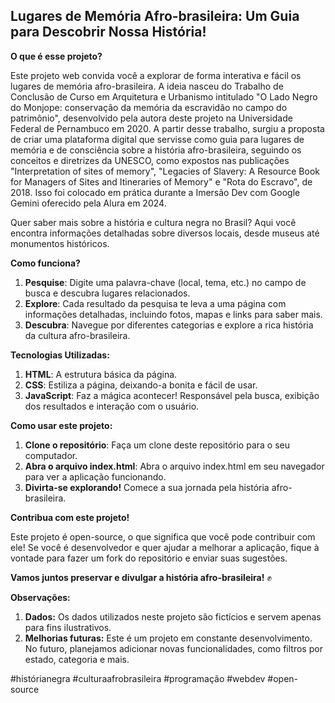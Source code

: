 ## Lugares de Memória Afro-brasileira: Um Guia para Descobrir Nossa História! ️
**O que é esse projeto?**

Este projeto web convida você a explorar de forma interativa e fácil os lugares de memória afro-brasileira. A ideia nasceu do Trabalho de Conclusão de Curso em Arquitetura e Urbanismo intitulado "O Lado Negro do Monjope: conservação da memória da escravidão no campo do patrimônio", desenvolvido pela autora deste projeto na Universidade Federal de Pernambuco em 2020. A partir desse trabalho, surgiu a proposta de criar uma plataforma digital que servisse como guia para lugares de memória e de consciência sobre a história afro-brasileira, seguindo os conceitos e diretrizes da UNESCO, como expostos nas publicações "Interpretation of sites of memory", "Legacies of Slavery: A Resource Book for Managers of Sites and Itineraries of Memory" e "Rota do Escravo", de 2018. Isso foi colocado em prática durante a Imersão Dev com Google Gemini oferecido pela Alura em 2024.

Quer saber mais sobre a história e cultura negra no Brasil? Aqui você encontra informações detalhadas sobre diversos locais, desde museus até monumentos históricos.

**Como funciona?**

1. **Pesquise**: Digite uma palavra-chave (local, tema, etc.) no campo de busca e descubra lugares relacionados.
2. **Explore**: Cada resultado da pesquisa te leva a uma página com informações detalhadas, incluindo fotos, mapas e links para saber mais.
3. **Descubra**: Navegue por diferentes categorias e explore a rica história da cultura afro-brasileira.

**Tecnologias Utilizadas:**

1. **HTML**: A estrutura básica da página.
2. **CSS**: Estiliza a página, deixando-a bonita e fácil de usar.
3. **JavaScript**: Faz a mágica acontecer! Responsável pela busca, exibição dos resultados e interação com o usuário.

**Como usar este projeto:**

1. **Clone o repositório**: Faça um clone deste repositório para o seu computador.
2. **Abra o arquivo index.html**: Abra o arquivo index.html em seu navegador para ver a aplicação funcionando.
3. **Divirta-se explorando!** Comece a sua jornada pela história afro-brasileira.

**Contribua com este projeto!**

Este projeto é open-source, o que significa que você pode contribuir com ele! Se você é desenvolvedor e quer ajudar a melhorar a aplicação, fique à vontade para fazer um fork do repositório e enviar suas sugestões.

**Vamos juntos preservar e divulgar a história afro-brasileira!** ✊

**Observações:**

1. **Dados:** Os dados utilizados neste projeto são fictícios e servem apenas para fins ilustrativos.
2. **Melhorias futuras:** Este é um projeto em constante desenvolvimento. No futuro, planejamos adicionar novas funcionalidades, como filtros por estado, categoria e mais.

#histórianegra #culturaafrobrasileira #programação #webdev #open-source
